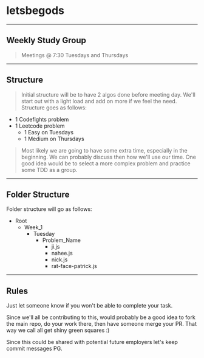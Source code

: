 # letsbegods

----
## Weekly Study Group
> Meetings @ 7:30 Tuesdays and Thursdays

----
## Structure
> Initial structure will be to have 2 algos done before meeting day. We'll start out with a light load and add on more if we feel the need. Structure goes as follows:

* 1 Codefights problem
* 1 Leetcode problem
    * 1 Easy on Tuesdays
    * 1 Medium on Thursdays

> Most likely we are going to have some extra time, especially in the beginning. We can probably discuss then how we'll use our time. One good idea would be to select a more complex problem and practice some TDD as a group.

----
## Folder Structure
Folder structure will go as follows:

* Root
    * Week_1
        * Tuesday
           * Problem_Name
               * ji.js
               * nahee.js
               * nick.js
               * rat-face-patrick.js

----
## Rules
Just let someone know if you won't be able to complete your task.

Since we'll all be contributing to this, would probably be a good idea to fork the main repo, do your work there, then have someone merge your PR. That way we call all get shiny green squares :)

Since this could be shared with potential future employers let's keep commit messages PG.